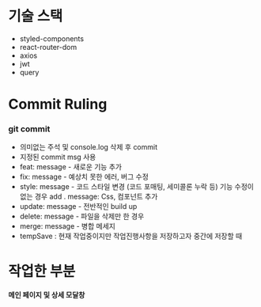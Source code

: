 # 기술 스택
- styled-components
- react-router-dom
- axios
- jwt
- query

# Commit Ruling
### git commit

- 의미없는 주석 및 console.log 삭제 후 commit
- 지정된 commit msg 사용
- feat: message - 새로운 기능 추가
- fix: message - 예상치 못한 에러, 버그 수정
- style: message - 코드 스타일 변경 (코드 포매팅, 세미콜론 누락 등) 기능 수정이 없는 경우 add . message: Css, 컴포넌트 추가
- update: message - 전반적인 build up
- delete: message - 파일을 삭제만 한 경우
- merge: message - 병합 메세지
- tempSave : 현재 작업중이지만 작업진행사항을 저장하고자 중간에 저장할 때

# 작업한 부분
#### 메인 페이지 및 상세 모달창



